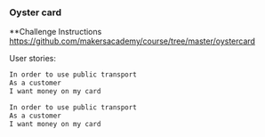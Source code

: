 ### Oyster card


**Challenge Instructions
https://github.com/makersacademy/course/tree/master/oystercard

User stories:
```bash
In order to use public transport
As a customer
I want money on my card
```
```bash
In order to use public transport
As a customer
I want money on my card
```
